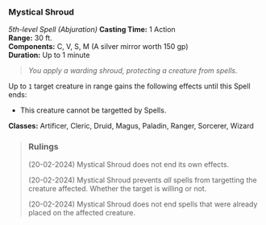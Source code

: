 ### Mystical Shroud
*5th-level Spell (Abjuration)*
**Casting Time:** 1 Action  
**Range:** 30 ft.  
**Components:** C, V, S, M (A silver mirror worth 150 gp)  
**Duration:** Up to 1 minute  

> *You apply a warding shroud, protecting a creature from spells.*

Up to `1` target creature in range gains the following effects until this Spell ends:
- This creature cannot be targetted by Spells.

**Classes:** Artificer, Cleric, Druid, Magus, Paladin, Ranger, Sorcerer, Wizard

> ### Rulings
> 
> (20-02-2024) Mystical Shroud does not end its own effects.
> 
> (20-02-2024) Mystical Shroud prevents *all* spells from targetting the creature affected. Whether the target is willing or not.
> 
> (20-02-2024) Mystical Shroud does not end spells that were already placed on the affected creature.
